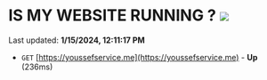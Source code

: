 # IS MY WEBSITE RUNNING ? [![](https://img.shields.io/static/v1?label=Sponsor&message=%E2%9D%A4&logo=GitHub&color=%23fe8e86)](https://github.com/sponsors/<username>)

Last updated: **1/15/2024, 12:11:17 PM**

- `GET` [https://youssefservice.me](https://youssefservice.me) - **Up** (236ms)
